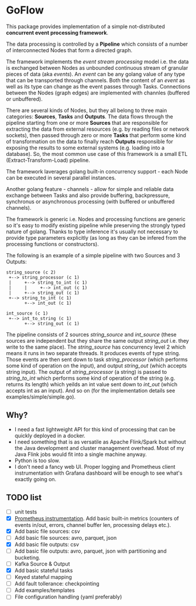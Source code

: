 # GoFlow

This package provides implementation of a simple not-distributed **concurrent event processing framework**.

The data processing is controlled by a **Pipeline** which consists of a number of interconnected Nodes that form a directed graph. 

The framework implements the _event stream processing_ model i.e. the data is exchanged between Nodes as unbounded continuous stream of granular pieces of data (aka _events_). An _event_ can be any golang value of any type that can be transported through channels. Both the content of an _event_ as well as its type can change as the event passes through Tasks.
Connections between the Nodes (graph edges) are implemented with channles (buffered or unbuffered).

There are several kinds of Nodes, but they all belong to three main categories: **Sources**, **Tasks** and **Outputs**. The data flows through the pipeline starting from one or more **Sources** that are responsible for extracting the data from external resources (e.g. by reading files or network sockets), then passed through zero or more **Tasks** that perform some kind of transformation on the data to finally reach **Outputs** responsible for exposing the results to some external systems (e.g. loading into a database). So, the most common use case of this framework is a small ETL (Extract-Transform-Load) pipeline.


The framework laverages golang built-in concurrency support - each Node can be executed in several parallel instances.

 Another golang feature - channels - allow for simple and reliable data exchange between Tasks and also provide buffering, backpressure, synchronus or asynchronous processing (with buffered or unbuffered channels).

The framework is generic i.e. Nodes and processing functions are generic so it's easy to modify existing pipeline while preserving the strongly typed nature of golang. Thanks to type inference it's usually not necessary to provide type parameters explicitly (as long as they can be infered from the processing 
functions or constructors).

The following is an example of a simple pipeline with two Sources and 3 Outputs:

```
string_source (c 2)
 +--> string_processor (c 1)
 |     +--> string_to_int (c 1)
 |     |     +--> int_out (c 1)
 |     +--> string_out (c 1)
 +--> string_to_int (c 1)
       +--> int_out (c 1)

int_source (c 1)
 +--> int_to_string (c 1)
       +--> string_out (c 1)
```

The pipeline consists of 2 sources _string_source_ and _int_source_ (these sources are independent but they share the same output _string_out_ i.e. they write to the same place).
The _string_source_ has concurrency level 2 which means it runs in two separate threads. It produces events of type string. Those events are then sent down to task _string_processor_ (which performs some kind of operation on the input), and output _string_out_ (which accepts string input). The output of _string_processor_ (a string) is passed to _string_to_int_ which performs some kind of operation of the string (e.g. returns its length) which yeilds an int value sent down to _int_out_ (which accepts int as an input). 
And so on (for the implementation details see examples/simple/simple.go).

## Why?

- I need a fast lightweight API for this kind of processing that can be quickly deployed in a docker.
- I need something that is as versatile as Apache Flink/Spark but without the Java development and cluster management overhead. Most of my Java Flink jobs would fit into a single machine anyway.
- Python is too slow.
- I don't need a fancy web UI. Proper logging and Prometheus client instrumentation with Grafana dashboard will be enough to see what's exactly going on.

## TODO list

- [ ] unit tests
- [x] [Prometheus instrumentation](https://github.com/prometheus/client_golang). Add basic built-in metrics (counters of events in/out, errors, channel buffer len, processing delays etc.).
- [x] Add basic file sources: csv
- [ ] Add basic file sources: avro, parquet, json
- [x] Add basic file outputs: csv
- [ ] Add basic file outputs: avro, parquet, json with partitioning and bucketing.
- [ ] Kafka Source & Output
- [x] Add basic stateful tasks
- [ ] Keyed stateful mapping
- [ ] Add fault tollerance: checkpointing
- [ ] Add examples/templates
- [ ] File configuration handling (yaml preferably)